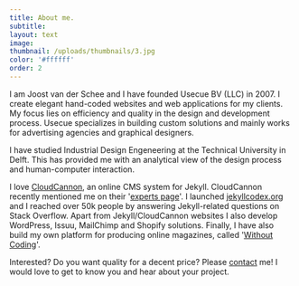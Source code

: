 ```yaml
---
title: About me.
subtitle:
layout: text
image:
thumbnail: /uploads/thumbnails/3.jpg
color: '#ffffff'
order: 2
---
```



I am Joost van der Schee and I have founded Usecue BV (LLC) in 2007. I create elegant hand-coded websites and web applications for my clients. My focus lies on efficiency and quality in the design and development process. Usecue specializes in building custom solutions and mainly works for advertising agencies and graphical designers.

I have studied Industrial Design Engeneering at the Technical University in Delft. This has provided me with an analytical view of the design process and human-computer interaction.

I love [CloudCannon](https://cloudcannon.com/), an online CMS system for Jekyll. CloudCannon recently mentioned me on their '[experts page](https://cloudcannon.com/experts/)'. I launched [jekyllcodex.org](http://jekyllcodex.org) and I reached over 50k people by answering Jekyll-related questions on Stack Overflow. Apart from Jekyll/CloudCannon websites I also develop WordPress, Issuu, MailChimp and Shopify solutions. Finally, I have also build my own platform for producing online magazines, called '[Without Coding](https://withoutcoding.com)'.

Interested? Do you want quality for a decent price? Please&nbsp;[contact](/contact)&nbsp;me! I would love to get to know you and hear about your project.
